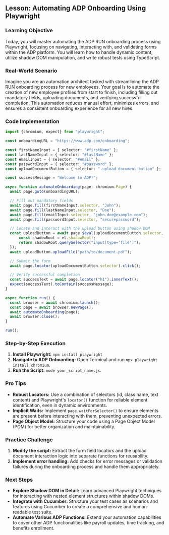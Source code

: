  ## Lesson: Automating ADP Onboarding Using Playwright

### Learning Objective

Today, you will master automating the ADP RUN onboarding process using Playwright, focusing on navigating, interacting with, and validating forms within the ADP platform. You will learn how to handle dynamic content, utilize shadow DOM manipulation, and write robust tests using TypeScript.

### Real-World Scenario

Imagine you are an automation architect tasked with streamlining the ADP RUN onboarding process for new employees. Your goal is to automate the creation of new employee profiles from start to finish, including filling out mandatory fields, uploading documents, and verifying successful completion. This automation reduces manual effort, minimizes errors, and ensures a consistent onboarding experience for all new hires.

### Code Implementation

```typescript
import {chromium, expect} from "playwright";

const onboardingURL = "https://www.adp.com/onboarding"; 

const firstNameInput = { selector: "#firstName" };
const lastNameInput = { selector: "#lastName" };
const emailInput = { selector: "#email" };
const passwordInput = { selector: "#password" };
const uploadDocumentButton = { selector: ".upload-document-button" };

const successMessage = "Welcome to ADP!";

async function automateOnboarding(page: chromium.Page) {
  await page.goto(onboardingURL);

  // Fill out mandatory fields
  await page.fill(firstNameInput.selector, "John");
  await page.fill(lastNameInput.selector, "Doe");
  await page.fill(emailInput.selector, "john.doe@example.com");
  await page.fill(passwordInput.selector, "securepassword");

  // Locate and interact with the upload button using shadow DOM
  const uploadButton = await page.$eval(uploadDocumentButton.selector, (el: HTMLButtonElement) => {
      const shadowRoot = el.shadowRoot!; 
      return shadowRoot.querySelector("input[type='file']");
  });
  await uploadButton.uploadFile("path/to/document.pdf");

  // Submit the form
  await page.locator(uploadDocumentButton.selector).click();

  // Verify successful completion
  const successText = await page.locator("h1").innerText();
  expect(successText).toContain(successMessage);
}

async function run() {
  const browser = await chromium.launch();
  const page = await browser.newPage();
  await automateOnboarding(page);
  await browser.close();
}

run();
```

### Step-by-Step Execution

1. **Install Playwright:** `npm install playwright`
2. **Navigate to ADP Onboarding:** Open Terminal and run `npx playwright install chromium`.
3. **Run the Script:** `node your_script_name.js`.

### Pro Tips

*   **Robust Locators:**  Use a combination of selectors (id, class name, text content) and Playwright's  `locator()`  function for reliable element identification, even in dynamic environments.
*   **Implicit Waits:**  Implement `page.waitForSelector()` to ensure elements are present before interacting with them, preventing unexpected errors.
*   **Page Object Model:**  Structure your code using a Page Object Model (POM) for better organization and maintainability.  

### Practice Challenge

1.  **Modify the script:** Extract the form field locators and the upload document interaction logic into separate functions for reusability.
2.  **Implement error handling:** Add checks for error messages or validation failures during the onboarding process and handle them appropriately.

### Next Steps

*   **Explore Shadow DOM in Detail:** Learn advanced Playwright techniques for interacting with nested element structures within shadow DOMs.
*   **Integrate with Cucumber:** Structure your test cases as scenarios and features using Cucumber to create a comprehensive and human-readable test suite.
*   **Automate Various ADP Functions:** Extend your automation capabilities to cover other ADP functionalities like payroll updates, time tracking, and benefits enrollment.



